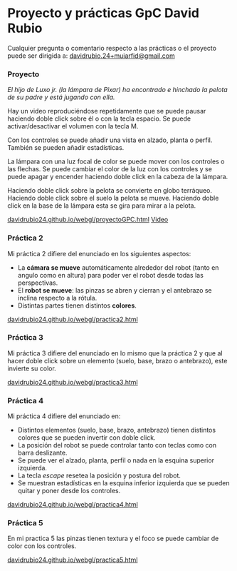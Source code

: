 # Proyecto y prácticas GpC David Rubio


Cualquier pregunta o comentario respecto a las prácticas o el proyecto puede ser dirigida a:
[davidrubio.24+muiarfid@gmail.com](mailto:davidrubio.24+muiarfid@gmail.com)

### Proyecto
*El hijo de Luxo jr. (la lámpara de Pixar) ha encontrado e hinchado la pelota de su padre y está jugando con ella.*

Hay un video reproduciéndose repetidamente que se puede pausar haciendo doble click sobre él o con la tecla espacio. Se puede activar/desactivar el volumen con la tecla M.

Con los controles se puede añadir una vista en alzado, planta o perfil. También se pueden añadir estadísticas.

La lámpara con una luz focal de color se puede mover con los controles o las flechas. Se puede cambiar el color de la luz con los controles y se puede apagar y encender haciendo doble click en la cabeza de la lámpara.

Haciendo doble click sobre la pelota se convierte en globo terráqueo. Haciendo doble click sobre el suelo la pelota se mueve. Haciendo doble click en la base de la lámpara esta se gira para mirar a la pelota.

[davidrubio24.github.io/webgl/proyectoGPC.html](https://davidrubio24.github.io/webgl/proyectoGPC.html)
[Video](https://youtu.be/2sYKDo6cPKs)

### Práctica 2

Mi práctica 2 difiere del enunciado en los siguientes aspectos:
* La **cámara se mueve** automáticamente alrededor del robot (tanto en angulo como en altura) para poder ver el robot desde todas las perspectivas.
* El **robot se mueve**: las pinzas se abren y cierran y el antebrazo se inclina respecto a la rótula.
* Distintas partes tienen distintos **colores**.

[davidrubio24.github.io/webgl/practica2.html](https://davidrubio24.github.io/webgl/practica2.html)

### Práctica 3

Mi práctica 3 difiere del enunciado en lo mismo que la práctica 2 y que al hacer doble click sobre un elemento (suelo, base, brazo o antebrazo), este invierte su color.

[davidrubio24.github.io/webgl/practica3.html](https://davidrubio24.github.io/webgl/practica3.html)


### Práctica 4

Mi práctica 4 difiere del enunciado en:
* Distintos elementos (suelo, base, brazo, antebrazo) tienen distintos colores que se pueden invertir con doble click.
* La posición del robot se puede controlar tanto con teclas como con barra deslizante.
* Se puede ver el alzado, planta, perfil o nada en la esquina superior izquierda.
* La tecla *escape* resetea la posición y postura del robot.
* Se muestran estadísticas en la esquina inferior izquierda que se pueden quitar y poner desde los controles.

[davidrubio24.github.io/webgl/practica4.html](https://davidrubio24.github.io/webgl/practica4.html)


### Práctica 5
 
En mi practica 5 las pinzas tienen textura y el foco se puede cambiar de color con los controles.
 
 [davidrubio24.github.io/webgl/practica5.html](https://davidrubio24.github.io/webgl/practica5.html)
 
